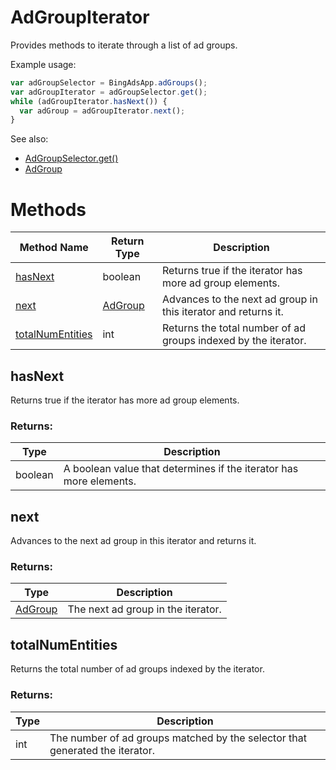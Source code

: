 # AdGroupIterator
Provides methods to iterate through a list of ad groups.

Example usage:
```javascript
var adGroupSelector = BingAdsApp.adGroups();
var adGroupIterator = adGroupSelector.get();
while (adGroupIterator.hasNext()) {
  var adGroup = adGroupIterator.next();
}
```

See also:
- [AdGroupSelector.get()](./AdGroupSelector#get)
- [AdGroup](./AdGroup)

# Methods
|Method Name|Return Type|Description|
|-|-|-
[hasNext](#hasnext)|boolean|Returns true if the iterator has more ad group elements.
[next](#next)|[AdGroup](./AdGroup)|Advances to the next ad group in this iterator and returns it.<br />
[totalNumEntities](#totalnumentities)|int|Returns the total number of ad groups indexed by the iterator.

## <a name="hasnext"></a>hasNext
Returns true if the iterator has more ad group elements.
### Returns:
|Type|Description|
|-|-
boolean|A boolean value that determines if the iterator has more elements.

## <a name="next"></a>next
Advances to the next ad group in this iterator and returns it.

### Returns:
|Type|Description|
|-|-
[AdGroup](./AdGroup)|The next ad group in the iterator.

## <a name="totalnumentities"></a>totalNumEntities
Returns the total number of ad groups indexed by the iterator.


### Returns:
|Type|Description|
|-|-
int|The number of ad groups matched by the selector that generated the iterator.

